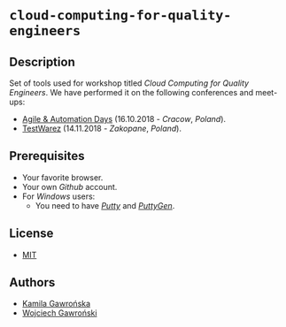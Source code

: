 # `cloud-computing-for-quality-engineers`

## Description

Set of tools used for workshop titled *Cloud Computing for Quality Engineers*. We have performed it on the following conferences and meet-ups:

- [Agile & Automation Days](http://aadays.pl/speakers/kamila-gawronska/) (16.10.2018 - *Cracow*, *Poland*).
- [TestWarez](https://www.testwarez.pl/warsztat14-en/) (14.11.2018 - *Zakopane*, *Poland*).

## Prerequisites

- Your favorite browser.
- Your own *Github* account.
- For *Windows* users:
    - You need to have [*Putty*](https://the.earth.li/~sgtatham/putty/latest/w64/putty-64bit-0.70-installer.msi) and [*PuttyGen*](https://the.earth.li/~sgtatham/putty/latest/w64/puttygen.exe).

## License

- [MIT](LICENSE.md)

## Authors

- [Kamila Gawrońska](mailto:kgawronska@white-rook.pl)
- [Wojciech Gawroński](mailto:wgawronski@white-rook.pl)
